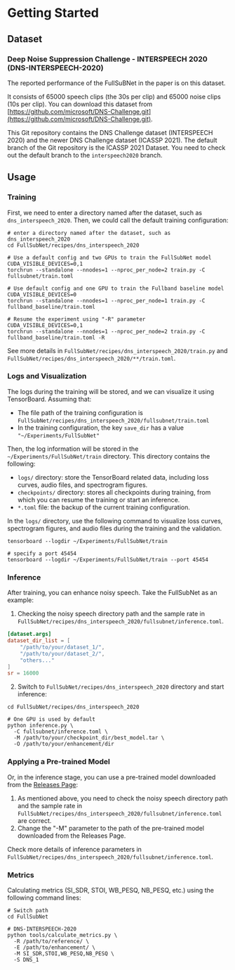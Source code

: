 # Getting Started

## Dataset

### Deep Noise Suppression Challenge - INTERSPEECH 2020 (DNS-INTERSPEECH-2020)

The reported performance of the FullSuBNet in the paper is on this dataset.

It consists of 65000 speech clips (the 30s per clip) and 65000 noise clips (10s per clip). You can download this dataset
from [https://github.com/microsoft/DNS-Challenge.git](https://github.com/microsoft/DNS-Challenge.git).

This Git repository contains the DNS Challenge dataset (INTERSPEECH 2020) and the newer DNS Challenge dataset (ICASSP 2021). The default branch of the
Git repository is the ICASSP 2021 Dataset. You need to check out the default branch to the `interspeech2020` branch.

## Usage

### Training

First, we need to enter a directory named after the dataset, such as `dns_interspeech_2020`. Then, we could call the default training configuration:

```shell
# enter a directory named after the dataset, such as dns_interspeech_2020
cd FullSubNet/recipes/dns_interspeech_2020

# Use a default config and two GPUs to train the FullSubNet model
CUDA_VISIBLE_DEVICES=0,1
torchrun --standalone --nnodes=1 --nproc_per_node=2 train.py -C fullsubnet/train.toml

# Use default config and one GPU to train the Fullband baseline model
CUDA_VISIBLE_DEVICES=0
torchrun --standalone --nnodes=1 --nproc_per_node=1 train.py -C fullband_baseline/train.toml

# Resume the experiment using "-R" parameter
CUDA_VISIBLE_DEVICES=0,1
torchrun --standalone --nnodes=1 --nproc_per_node=2 train.py -C fullband_baseline/train.toml -R
```

See more details in `FullSubNet/recipes/dns_interspeech_2020/train.py` and `FullSubNet/recipes/dns_interspeech_2020/**/train.toml`.

### Logs and Visualization

The logs during the training will be stored, and we can visualize it using TensorBoard. Assuming that:

- The file path of the training configuration is `FullSubNet/recipes/dns_interspeech_2020/fullsubnet/train.toml`
- In the training configuration, the key `save_dir` has a value `"~/Experiments/FullSubNet"`

Then, the log information will be stored in the `~/Experiments/FullSubNet/train` directory. This directory contains the following:

- `logs/` directory: store the TensorBoard related data, including loss curves, audio files, and spectrogram figures.
- `checkpoints/` directory: stores all checkpoints during training, from which you can resume the training or start an inference.
- `*.toml` file: the backup of the current training configuration.

 In the `logs/` directory, use the following command to visualize loss curves, spectrogram figures, and audio files during the training and the validation.

```shell
tensorboard --logdir ~/Experiments/FullSubNet/train

# specify a port 45454
tensorboard --logdir ~/Experiments/FullSubNet/train --port 45454
```

### Inference

After training, you can enhance noisy speech. Take the FullSubNet as an example:

1. Checking the noisy speech directory path and the sample rate in `FullSubNet/recipes/dns_interspeech_2020/fullsubnet/inference.toml`.

```toml
[dataset.args]
dataset_dir_list = [
    "/path/to/your/dataset_1/",
    "/path/to/your/dataset_2/",
    "others..."
]
sr = 16000
```

2. Switch to `FullSubNet/recipes/dns_interspeech_2020` directory and start inference:

```shell
cd FullSubNet/recipes/dns_interspeech_2020

# One GPU is used by default
python inference.py \
  -C fullsubnet/inference.toml \
  -M /path/to/your/checkpoint_dir/best_model.tar \
  -O /path/to/your/enhancement/dir
```

### Applying a Pre-trained Model

Or, in the inference stage, you can use a pre-trained model downloaded from the [Releases Page](https://github.com/haoxiangsnr/FullSubNet/releases):

1. As mentioned above, you need to check the noisy speech directory path and the sample rate in `FullSubNet/recipes/dns_interspeech_2020/fullsubnet/inference.toml` are correct.
2. Change the "-M" parameter to the path of the pre-trained model downloaded from the Releases Page.

Check more details of inference parameters in `FullSubNet/recipes/dns_interspeech_2020/fullsubnet/inference.toml`.

### Metrics

Calculating metrics (SI_SDR, STOI, WB_PESQ, NB_PESQ, etc.) using the following command lines:

```shell
# Switch path
cd FullSubNet

# DNS-INTERSPEECH-2020
python tools/calculate_metrics.py \
  -R /path/to/reference/ \
  -E /path/to/enhancement/ \
  -M SI_SDR,STOI,WB_PESQ,NB_PESQ \
  -S DNS_1
```
